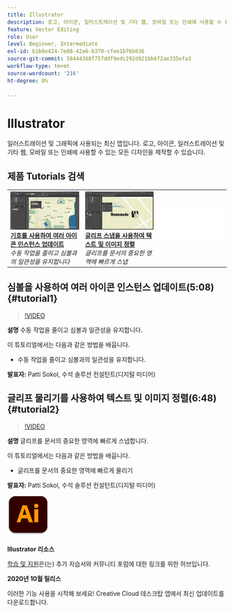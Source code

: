 ```yaml
---
title: Illustrator
description: 로고, 아이콘, 일러스트레이션 및 기타 웹, 모바일 또는 인쇄에 사용할 수 있는 모든 디자인을 제작할 수 있습니다
feature: Vector Editing
role: User
level: Beginner, Intermediate
exl-id: b1b8e424-7e08-42a6-b370-cfee1b76b036
source-git-commit: 58444368f757ddf9edc292d921bb6f2ae335efa3
workflow-type: tm+mt
source-wordcount: '216'
ht-degree: 0%

---
```


# Illustrator

일러스트레이션 및 그래픽에 사용되는 최신 앱입니다. 로고, 아이콘, 일러스트레이션 및 기타 웹, 모바일 또는 인쇄에 사용할 수 있는 모든 디자인을 제작할 수 있습니다.

## 제품 Tutorials 검색

<table style="table-layout:fixed">
<tr>
 <td>
   <a href="illustrator.md#tutorial1">
      <img alt="심볼을 사용하여 여러 아이콘 인스턴스 업데이트" src="../assets/Illustrator_symbols_sokol_thumbnail.jpg" />
   </a>
    <div>
   <a href="illustrator.md#tutorial1"><strong>기호를 사용하여 여러 아이콘 인스턴스 업데이트</strong></a>
    </div>
    <em>수동 작업을 줄이고 심볼과의 일관성을 유지합니다</em>
    <br>
  </td>
  <td>
    <a href="illustrator.md#tutorial2">
        <img alt="글리프 물리기를 사용하여 텍스트 및 이미지 정렬" src="../assets/illustrator_glyphAlign_sokol_thumbnail.jpg" />
    </a>
    <div>
    <a href="illustrator.md#tutorial2"><strong>글리프 스냅을 사용하여 텍스트 및 이미지 정렬</strong></a>
    </div>
    <em>글리프를 문서의 중요한 영역에 빠르게 스냅</em>
    <br>
  </td>
  <td>
    <img alt="스페이서" src="../assets/Whitespacer.png" />
    <div>
    <br>
  </td>
</tr>
</table>

## 심볼을 사용하여 여러 아이콘 인스턴스 업데이트(5:08) {#tutorial1}

>[!VIDEO](https://video.tv.adobe.com/v/326816?hidetitle=true)

**설명**
수동 작업을 줄이고 심볼과 일관성을 유지합니다.

이 튜토리얼에서는 다음과 같은 방법을 배웁니다.
* 수동 작업을 줄이고 심볼과의 일관성을 유지합니다.

**발표자:**
Patti Sokol, 수석 솔루션 컨설턴트(디지털 미디어)

## 글리프 물리기를 사용하여 텍스트 및 이미지 정렬(6:48) {#tutorial2}

>[!VIDEO](https://video.tv.adobe.com/v/326817?hidetitle=true)

**설명**
글리프를 문서의 중요한 영역에 빠르게 스냅합니다.

이 튜토리얼에서는 다음과 같은 방법을 배웁니다.
* 글리프를 문서의 중요한 영역에 빠르게 물리기

**발표자:**
Patti Sokol, 수석 솔루션 컨설턴트(디지털 미디어)

![Illustrator 로고](../assets/ai_appicon_96.png)

**Illustrator 리소스**

[학습 및 지원](https://helpx.adobe.com/support/illustrator.html)은(는) 추가 자습서와 커뮤니티 포럼에 대한 링크를 위한 허브입니다.

**2020년 10월 릴리스**

이러한 기능 사용을 시작해 보세요! Creative Cloud 데스크탑 앱에서 최신 업데이트를 다운로드합니다.
